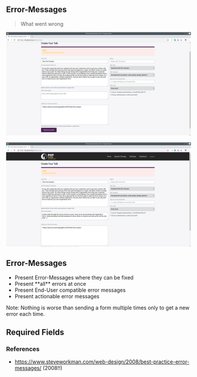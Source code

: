 ## Error-Messages

> What went wrong



![OpenCfP FirstErrorMessage](../resources/OpenCfP-NoDescription.png)



![OpenCfP Second ErrorMessage](../resources/OpenCfP-NoTags.png)



## Error-Messages

* <!-- .element: class="fragment" --> Present Error-Messages where they can be fixed
* <!-- .element: class="fragment" --> Present **all** errors at once
* <!-- .element: class="fragment" --> Present End-User compatible error messages
* <!-- .element: class="fragment" --> Present actionable error messages

Note: Nothing is worse than sending a form multiple times only to get a new error each time.



## Required Fields

### References

* https://www.steveworkman.com/web-design/2008/best-practice-error-messages/ (2008!!)
